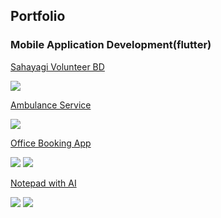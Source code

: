 ## Portfolio


### Mobile Application Development(flutter) 

[Sahayagi Volunteer BD](https://github.com/jhalto/sahayagi)

<img src="images/sahayagi1.jpeg?raw=true"/>

[Ambulance Service](https://github.com/jhalto/ambulance_service)

<img src="images/1.png?raw=true"/>

[Office Booking App](https://github.com/jhalto/office_booking)

<img src="images/office_1.png?raw=true"/>
<img src="images/office_2.png?raw=true"/>

[Notepad with AI](https://github.com/jhalto/notepad)

<img src="images/notepad_1.png?raw=true"/>
<img src="images/notepad_2.png?raw=true"/>

<!-- Remove above link if you don't want to attibute -->

